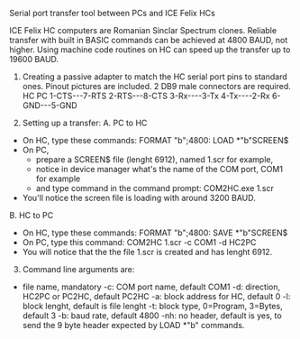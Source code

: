 Serial port transfer tool between PCs and ICE Felix HCs

ICE Felix HC computers are Romanian Sinclar Spectrum clones.
Reliable transfer with built in BASIC commands can be achieved at 4800 BAUD, not higher.
Using machine code routines on HC can speed up the transfer up to 19600 BAUD.

1. Creating a passive adapter to match the HC serial port pins to standard ones. Pinout pictures are included. 2 DB9 male connectors are required.
HC		PC
1-CTS---7-RTS
2-RTS---8-CTS
3-Rx----3-Tx
4-Tx----2-Rx
6-GND---5-GND


2. Setting up a transfer:
A. PC to HC
- On HC, type these commands: 
	FORMAT "b";4800: LOAD *"b"SCREEN$
- On PC, 
	- prepare a SCREEN$ file (lenght 6912), named 1.scr for example, 
	- notice in device manager what's the name of the COM port, COM1 for example
	- and type command in the command prompt: COM2HC.exe 1.scr
- You'll notice the screen file is loading with around 3200 BAUD.

B. HC to PC
- On HC, type these commands:
	FORMAT "b";4800: SAVE *"b"SCREEN$
- On PC, type this command:
	COM2HC 1.scr -c COM1 -d HC2PC
- You will notice that the the file 1.scr is created and has lenght 6912.

3. Command line arguments are:
- file name, mandatory
-c: COM port name, default COM1
-d: direction, HC2PC or PC2HC, default PC2HC
-a: block address for HC, default 0
-l: block lenght, default is file lenght
-t: block type, 0=Program, 3=Bytes, default 3
-b: baud rate, default 4800
-nh: no header, default is yes, to send the 9 byte header expected by LOAD *"b" commands.
	
